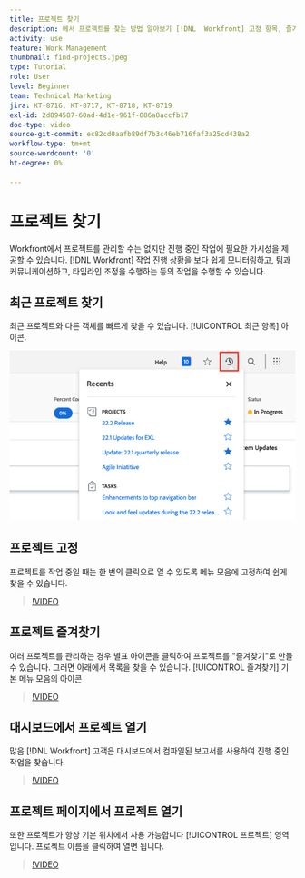 ```yaml
---
title: 프로젝트 찾기
description: 에서 프로젝트를 찾는 방법 알아보기 [!DNL  Workfront] 고정 항목, 즐겨찾기, 대시보드 및 [!UICONTROL 프로젝트] 페이지를 가리키도록 업데이트하는 중입니다.
activity: use
feature: Work Management
thumbnail: find-projects.jpeg
type: Tutorial
role: User
level: Beginner
team: Technical Marketing
jira: KT-8716, KT-8717, KT-8718, KT-8719
exl-id: 2d894587-60ad-4d1e-961f-886a8accfb17
doc-type: video
source-git-commit: ec82cd0aafb89df7b3c46eb716faf3a25cd438a2
workflow-type: tm+mt
source-wordcount: '0'
ht-degree: 0%

---
```


# 프로젝트 찾기

Workfront에서 프로젝트를 관리할 수는 없지만 진행 중인 작업에 필요한 가시성을 제공할 수 있습니다. [!DNL Workfront] 작업 진행 상황을 보다 쉽게 모니터링하고, 팀과 커뮤니케이션하고, 타임라인 조정을 수행하는 등의 작업을 수행할 수 있습니다.

<!---
In this section, you will learn how to:

Find your projects in [!DNL Workfront]
Make your project visible to stakeholders
Find project communications
Use [!DNL Workfront] features when reviewing the task list to monitor project progress
--->

## 최근 프로젝트 찾기

최근 프로젝트와 다른 객체를 빠르게 찾을 수 있습니다. [!UICONTROL 최근 항목] 아이콘.

![[!UICONTROL 상태] 프로젝트 헤더의 필드 확장됨](assets/recents.png)

## 프로젝트 고정

프로젝트를 작업 중일 때는 한 번의 클릭으로 열 수 있도록 메뉴 모음에 고정하여 쉽게 찾을 수 있습니다.

>[!VIDEO](https://video.tv.adobe.com/v/335038/?quality=12&learn=on)

## 프로젝트 즐겨찾기

여러 프로젝트를 관리하는 경우 별표 아이콘을 클릭하여 프로젝트를 &quot;즐겨찾기&quot;로 만들 수 있습니다. 그러면 아래에서 목록을 찾을 수 있습니다. [!UICONTROL 즐겨찾기] 기본 메뉴 모음의 아이콘

>[!VIDEO](https://video.tv.adobe.com/v/335039/?quality=12&learn=on)


## 대시보드에서 프로젝트 열기

많음 [!DNL Workfront] 고객은 대시보드에서 컴파일된 보고서를 사용하여 진행 중인 작업을 찾습니다.

>[!VIDEO](https://video.tv.adobe.com/v/335041/?quality=12&learn=on)


## 프로젝트 페이지에서 프로젝트 열기

또한 프로젝트가 항상 기본 위치에서 사용 가능합니다 [!UICONTROL 프로젝트] 영역입니다. 프로젝트 이름을 클릭하여 열면 됩니다.

>[!VIDEO](https://video.tv.adobe.com/v/335040/?quality=12&learn=on)

